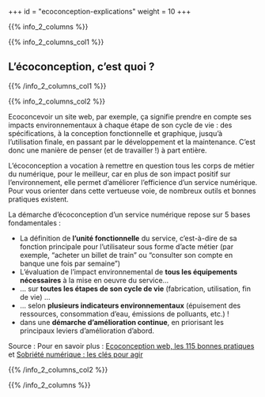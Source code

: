 +++
id = "ecoconception-explications"
weight = 10
+++

{{% info_2_columns %}}

{{% info_2_columns_col1 %}}

## L’éco&shy;conception, c’est quoi ?

{{% /info_2_columns_col1 %}}

{{% info_2_columns_col2 %}}

Ecoconcevoir un site web, par exemple, ça signifie prendre en compte ses impacts environnementaux à chaque étape de
son cycle de vie : des spécifications, à la conception fonctionnelle et graphique, jusqu’à l’utilisation finale, en
passant par le développement et la maintenance. C’est donc une manière de penser (et de travailler !) à part entière.

L’éco&shy;conception a vocation à remettre en question tous les corps de métier du numérique, pour le meilleur, car en
plus de son impact positif sur l’environnement, elle permet d’améliorer l’efficience d’un service numérique. Pour vous
orienter dans cette vertueuse voie, de nombreux outils et bonnes pratiques existent.

La démarche d’éco&shy;conception d’un service numérique repose sur 5 bases fondamentales :

- La définition de **l’unité fonctionnelle** du service, c’est-à-dire de sa fonction principale pour l’utilisateur sous
  forme d’acte métier (par exemple, “acheter un billet de train” ou “consulter son compte en banque une fois par
  semaine”)
- L’évaluation de l’impact environnemental de **tous les équipements nécessaires** à la mise en oeuvre du service…
- … sur **toutes les étapes de son cycle de vie** (fabrication, utilisation, fin de vie) …
- … selon **plusieurs indicateurs environnementaux** (épuisement des ressources, consommation d’eau, émissions de
  polluants, etc.) !
- dans une **démarche d’amélioration continue**, en priorisant les principaux leviers d’amélioration d’abord.

Source : Pour en savoir plus : [Ecoconception web, les 115 bonnes pratiques](https://ecoconceptionweb.com/) et
[Sobriété numérique : les clés pour agir](https://www.greenit.fr/2019/09/10/sobriete-numerique-les-cles-pour-agir/)

{{% /info_2_columns_col2 %}}

{{% /info_2_columns %}}
